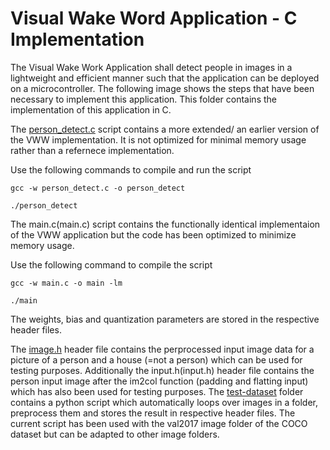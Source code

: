 # Visual Wake Word Application - C Implementation

The Visual Wake Work Application shall detect people in images in a lightweight and efficient manner such that the application can be deployed on a microcontroller. The following image shows the steps that have been necessary to implement this application. This folder contains the implementation of this application in C.


The [person_detect.c](person_detect.c) script contains a more extended/ an earlier version of the VWW implementation. It is not optimized for minimal memory usage rather than a refernece implementation.

Use the following commands to compile and run the script
```
gcc -w person_detect.c -o person_detect  

./person_detect
```

The main.c(main.c) script contains the functionally identical implementaion of the VWW application but the code has been optimized to minimize memory usage.

Use the following command to compile the script
```
gcc -w main.c -o main -lm

./main
```

The weights, bias and quantization parameters are stored in the respective header files.

The [image.h](image.h) header file contains the perprocessed input image data for a picture of a person and a house (=not a person) which can be used for testing purposes. Additionally the input.h(input.h) header file contains the person input image after the im2col function (padding and flatting input) which has also been used for testing purposes. The [test-dataset](test-dataset) folder contains a python script which automatically loops over images in a folder, preprocess them and stores the result in respective header files. The current script has been used with the val2017 image folder of the COCO dataset but can be adapted to other image folders.

